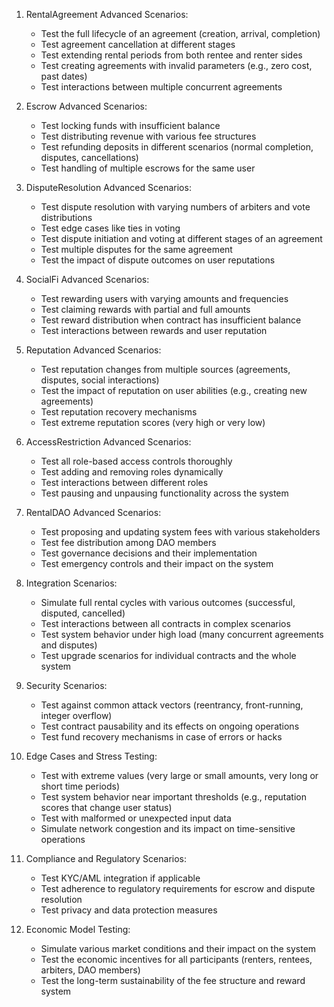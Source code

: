 1. RentalAgreement Advanced Scenarios:
   - Test the full lifecycle of an agreement (creation, arrival, completion)
   - Test agreement cancellation at different stages
   - Test extending rental periods from both rentee and renter sides
   - Test creating agreements with invalid parameters (e.g., zero cost, past dates)
   - Test interactions between multiple concurrent agreements

2. Escrow Advanced Scenarios:
   - Test locking funds with insufficient balance
   - Test distributing revenue with various fee structures
   - Test refunding deposits in different scenarios (normal completion, disputes, cancellations)
   - Test handling of multiple escrows for the same user

3. DisputeResolution Advanced Scenarios:
   - Test dispute resolution with varying numbers of arbiters and vote distributions
   - Test edge cases like ties in voting
   - Test dispute initiation and voting at different stages of an agreement
   - Test multiple disputes for the same agreement
   - Test the impact of dispute outcomes on user reputations

4. SocialFi Advanced Scenarios:
   - Test rewarding users with varying amounts and frequencies
   - Test claiming rewards with partial and full amounts
   - Test reward distribution when contract has insufficient balance
   - Test interactions between rewards and user reputation

5. Reputation Advanced Scenarios:
   - Test reputation changes from multiple sources (agreements, disputes, social interactions)
   - Test the impact of reputation on user abilities (e.g., creating new agreements)
   - Test reputation recovery mechanisms
   - Test extreme reputation scores (very high or very low)

6. AccessRestriction Advanced Scenarios:
   - Test all role-based access controls thoroughly
   - Test adding and removing roles dynamically
   - Test interactions between different roles
   - Test pausing and unpausing functionality across the system

7. RentalDAO Advanced Scenarios:
   - Test proposing and updating system fees with various stakeholders
   - Test fee distribution among DAO members
   - Test governance decisions and their implementation
   - Test emergency controls and their impact on the system

8. Integration Scenarios:
   - Simulate full rental cycles with various outcomes (successful, disputed, cancelled)
   - Test interactions between all contracts in complex scenarios
   - Test system behavior under high load (many concurrent agreements and disputes)
   - Test upgrade scenarios for individual contracts and the whole system

9. Security Scenarios:
   - Test against common attack vectors (reentrancy, front-running, integer overflow)
   - Test contract pausability and its effects on ongoing operations
   - Test fund recovery mechanisms in case of errors or hacks

10. Edge Cases and Stress Testing:
    - Test with extreme values (very large or small amounts, very long or short time periods)
    - Test system behavior near important thresholds (e.g., reputation scores that change user status)
    - Test with malformed or unexpected input data
    - Simulate network congestion and its impact on time-sensitive operations

11. Compliance and Regulatory Scenarios:
    - Test KYC/AML integration if applicable
    - Test adherence to regulatory requirements for escrow and dispute resolution
    - Test privacy and data protection measures

12. Economic Model Testing:
    - Simulate various market conditions and their impact on the system
    - Test the economic incentives for all participants (renters, rentees, arbiters, DAO members)
    - Test the long-term sustainability of the fee structure and reward system